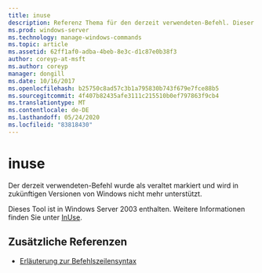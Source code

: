 ```yaml
---
title: inuse
description: Referenz Thema für den derzeit verwendeten-Befehl. Dieser Befehl ist veraltet und wird in zukünftigen Versionen von Windows nicht mehr unterstützt.
ms.prod: windows-server
ms.technology: manage-windows-commands
ms.topic: article
ms.assetid: 62ff1af0-adba-4beb-8e3c-d1c87e0b38f3
author: coreyp-at-msft
ms.author: coreyp
manager: dongill
ms.date: 10/16/2017
ms.openlocfilehash: b25750c8ad57c3b1a795830b743f679e7fce88b5
ms.sourcegitcommit: 4f407b82435afe3111c215510b0ef797863f9cb4
ms.translationtype: MT
ms.contentlocale: de-DE
ms.lasthandoff: 05/24/2020
ms.locfileid: "83818430"
---
```

# <a name="inuse"></a>inuse

Der derzeit verwendeten-Befehl wurde als veraltet markiert und wird in zukünftigen Versionen von Windows nicht mehr unterstützt.

Dieses Tool ist in Windows Server 2003 enthalten. Weitere Informationen finden Sie unter [InUse](https://docs.microsoft.com/previous-versions/orphan-topics/ws.10/dd996699(v=ws.10)).

## <a name="additional-references"></a>Zusätzliche Referenzen

- [Erläuterung zur Befehlszeilensyntax](command-line-syntax-key.md)
